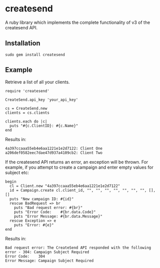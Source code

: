 # createsend

A ruby library which implements the complete functionality of v3 of the createsend API.

## Installation

    sudo gem install createsend

## Example

Retrieve a list of all your clients.

    require 'createsend'

    CreateSend.api_key 'your_api_key'

    cs = CreateSend.new
    clients = cs.clients
    
    clients.each do |c|
      puts "#{c.ClientID}: #{c.Name}"
    end

Results in:
    
    4a397ccaaa55eb4e6aa1221e1e2d7122: Client One
    a206def0582eec7dae47d937a4109cb2: Client Two

If the createsend API returns an error, an exception will be thrown. For example, if you attempt to create a campaign and enter empty values for subject etc:

    begin
      cl = Client.new "4a397ccaaa55eb4e6aa1221e1e2d7122"
      id = Campaign.create cl.client_id, "", "", "", "", "", "", "", [], []
      puts "New campaign ID: #{id}"
      rescue BadRequest => br
        puts "Bad request error: #{br}"
        puts "Error Code:    #{br.data.Code}"
        puts "Error Message: #{br.data.Message}"
      rescue Exception => e
        puts "Error: #{e}"
    end

Results in:

    Bad request error: The CreateSend API responded with the following error - 304: Campaign Subject Required
    Error Code:    304
    Error Message: Campaign Subject Required
